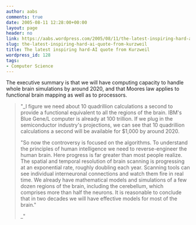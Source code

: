 ```yaml
---
author: aabs
comments: true
date: 2005-08-11 12:28:00+00:00
layout: page
header: no
link: https://aabs.wordpress.com/2005/08/11/the-latest-inspiring-hard-ai-quote-from-kurzweil/
slug: the-latest-inspiring-hard-ai-quote-from-kurzweil
title: The latest inspiring hard-AI quote from Kurzweil
wordpress_id: 128
tags:
- Computer Science
---
```


The executive summary is that we will have computing capacity to handle whole brain simulations by around 2020, and that Moores law applies to functional brain mapping as well as to processors.


<blockquote>"_I figure we need about 10 quadrillion calculations a second to provide a functional equivalent to all the regions of the brain. IBM's Blue Gene/L computer is already at 100 trillion. If we plug in the semiconductor industry's projections, we can see that 10 quadrillion calculations a second will be available for $1,000 by around 2020. 

"So now the controversy is focused on the algorithms. To understand the principles of human intelligence we need to reverse-engineer the human brain. Here progress is far greater than most people realize. The spatial and temporal resolution of brain scanning is progressing at an exponential rate, roughly doubling each year. Scanning tools can see individual interneuronal connections and watch them fire in real time. We already have mathematical models and simulations of a few dozen regions of the brain, including the cerebellum, which comprises more than half the neurons. It is reasonable to conclude that in two decades we will have effective models for most of the brain."

_"</blockquote>
